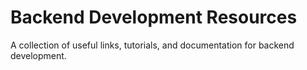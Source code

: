 # Backend Development Resources
A collection of useful links, tutorials, and documentation for backend development.
